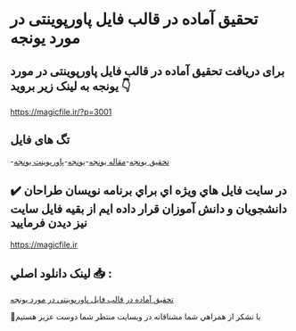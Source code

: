 # تحقیق آماده در قالب فایل پاورپوینتی در مورد یونجه

## برای دریافت تحقیق آماده در قالب فایل پاورپوینتی در مورد یونجه به لینک زیر بروید 👇

https://magicfile.ir/?p=3001

## تگ های فایل

-[تحقیق يونجه](https://magicfile.ir/product/%d8%aa%d8%ad%d9%82%d9%8a%d9%82-%d8%a2%d9%85%d8%a7%d8%af%d9%87-%d8%af%d8%b1-%d9%81%d8%a7%d9%8a%d9%84-%d9%be%d8%a7%d9%88%d8%b1%d9%be%d9%88%d9%8a%d9%86%d8%aa%d9%8a-%d8%af%d8%b1-%d9%85%d9%88%d8%b1%d8%af-%d9%8a%d9%88%d9%86%d8%ac%d9%87/)-[مقاله يونجه](https://magicfile.ir/product/%d8%aa%d8%ad%d9%82%d9%8a%d9%82-%d8%a2%d9%85%d8%a7%d8%af%d9%87-%d8%af%d8%b1-%d9%81%d8%a7%d9%8a%d9%84-%d9%be%d8%a7%d9%88%d8%b1%d9%be%d9%88%d9%8a%d9%86%d8%aa%d9%8a-%d8%af%d8%b1-%d9%85%d9%88%d8%b1%d8%af-%d9%8a%d9%88%d9%86%d8%ac%d9%87/)-[يونجه](https://magicfile.ir/product/%d8%aa%d8%ad%d9%82%d9%8a%d9%82-%d8%a2%d9%85%d8%a7%d8%af%d9%87-%d8%af%d8%b1-%d9%81%d8%a7%d9%8a%d9%84-%d9%be%d8%a7%d9%88%d8%b1%d9%be%d9%88%d9%8a%d9%86%d8%aa%d9%8a-%d8%af%d8%b1-%d9%85%d9%88%d8%b1%d8%af-%d9%8a%d9%88%d9%86%d8%ac%d9%87/)-[پاورپوینت يونجه](https://magicfile.ir/product/%d8%aa%d8%ad%d9%82%d9%8a%d9%82-%d8%a2%d9%85%d8%a7%d8%af%d9%87-%d8%af%d8%b1-%d9%81%d8%a7%d9%8a%d9%84-%d9%be%d8%a7%d9%88%d8%b1%d9%be%d9%88%d9%8a%d9%86%d8%aa%d9%8a-%d8%af%d8%b1-%d9%85%d9%88%d8%b1%d8%af-%d9%8a%d9%88%d9%86%d8%ac%d9%87/)

## ✔️ در سايت فايل هاي ويژه اي براي برنامه نويسان طراحان دانشجويان و دانش آموزان قرار داده ايم از بقيه فايل سايت نيز ديدن فرماييد

https://magicfile.ir


## لينک دانلود اصلي 📥 :

[تحقیق آماده در قالب فایل پاورپوینتی در مورد یونجه](https://magicfile.ir/product/%d8%aa%d8%ad%d9%82%d9%8a%d9%82-%d8%a2%d9%85%d8%a7%d8%af%d9%87-%d8%af%d8%b1-%d9%81%d8%a7%d9%8a%d9%84-%d9%be%d8%a7%d9%88%d8%b1%d9%be%d9%88%d9%8a%d9%86%d8%aa%d9%8a-%d8%af%d8%b1-%d9%85%d9%88%d8%b1%d8%af-%d9%8a%d9%88%d9%86%d8%ac%d9%87/) 


🙏با تشکر از همراهي شما مشتاقانه در وبسایت منتظر شما دوست عزیز هستیم

